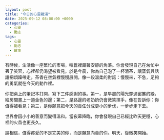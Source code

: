 ```yaml
---
layout: post
title: "今日的心靈雞湯"
date: 2025-09-12 08:00:00 +0000
categories:
  - 心靈
  - 勵志
tags:
  - 心靈
  - 勵志
  - 故事
---
```


有時候，生活像一座繁忙的市場，喧囂裡藏著安靜的角落。你會發現自己在匆忙中丟了笑容，心裡卻仍渴望被看見。於是今晨，你為自己泡了一杯清茶，讓蒸氣與話語把煩躁帶走。茶香在空氣裡慢慢展開，像一段溫柔的對話：慢慢來，不急，足夠的勇氣就在今天的動作裡。

你把桌上的筆記本打開，寫下三件感謝的事。第一，是早晨的陽光穿過窗簾的縫，給房間畫上一道金色的邊；第二，是路邊的老奶奶仍會微笑揮手，像在告訴你：你值得被看見；第三，是你願意把今天的責任分成更小的步伐，一步步走下去。

世界會因小小的善意而變得溫和。當夜幕降臨，你會發現自己已經比昨天更穩，心裡的火苗也更長久。

請相信，值得疼愛的不是完美的你，而是願意向善的你。明天，從微笑開始。
